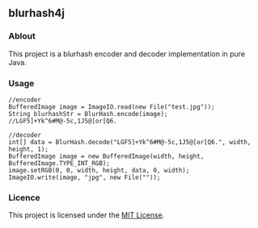 ## blurhash4j

### Ablout

This project is a blurhash encoder and decoder implementation in pure Java.

### Usage

```
//encoder
BufferedImage image = ImageIO.read(new File("test.jpg"));
String blurhashStr = BlurHash.encode(image); //LGF5]+Yk^6#M@-5c,1J5@[or[Q6.

//decoder
int[] data = BlurHash.decode("LGF5]+Yk^6#M@-5c,1J5@[or[Q6.", width, height, 1);
BufferedImage image = new BufferedImage(width, height, BufferedImage.TYPE_INT_RGB);
image.setRGB(0, 0, width, height, data, 0, width);
ImageIO.write(image, "jpg", new File(""));
```

### Licence

This project is licensed under the [MIT License](LICENSE).
